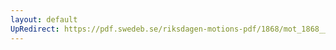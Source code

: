 ```yaml
---
layout: default
UpRedirect: https://pdf.swedeb.se/riksdagen-motions-pdf/1868/mot_1868__ak__00272.pdf
---
```

